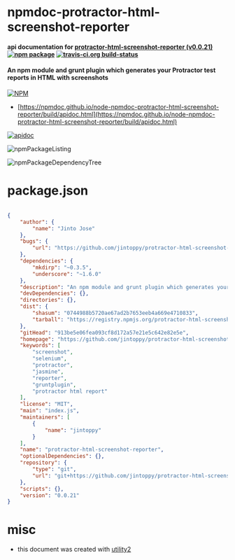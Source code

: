 # npmdoc-protractor-html-screenshot-reporter

#### api documentation for  [protractor-html-screenshot-reporter (v0.0.21)](https://github.com/jintoppy/protractor-html-screenshot-reporter)  [![npm package](https://img.shields.io/npm/v/npmdoc-protractor-html-screenshot-reporter.svg?style=flat-square)](https://www.npmjs.org/package/npmdoc-protractor-html-screenshot-reporter) [![travis-ci.org build-status](https://api.travis-ci.org/npmdoc/node-npmdoc-protractor-html-screenshot-reporter.svg)](https://travis-ci.org/npmdoc/node-npmdoc-protractor-html-screenshot-reporter)

#### An npm module and grunt plugin which generates your Protractor test reports in HTML with screenshots

[![NPM](https://nodei.co/npm/protractor-html-screenshot-reporter.png?downloads=true&downloadRank=true&stars=true)](https://www.npmjs.com/package/protractor-html-screenshot-reporter)

- [https://npmdoc.github.io/node-npmdoc-protractor-html-screenshot-reporter/build/apidoc.html](https://npmdoc.github.io/node-npmdoc-protractor-html-screenshot-reporter/build/apidoc.html)

[![apidoc](https://npmdoc.github.io/node-npmdoc-protractor-html-screenshot-reporter/build/screenCapture.buildCi.browser.%252Ftmp%252Fbuild%252Fapidoc.html.png)](https://npmdoc.github.io/node-npmdoc-protractor-html-screenshot-reporter/build/apidoc.html)

![npmPackageListing](https://npmdoc.github.io/node-npmdoc-protractor-html-screenshot-reporter/build/screenCapture.npmPackageListing.svg)

![npmPackageDependencyTree](https://npmdoc.github.io/node-npmdoc-protractor-html-screenshot-reporter/build/screenCapture.npmPackageDependencyTree.svg)



# package.json

```json

{
    "author": {
        "name": "Jinto Jose"
    },
    "bugs": {
        "url": "https://github.com/jintoppy/protractor-html-screenshot-reporter/issues"
    },
    "dependencies": {
        "mkdirp": "~0.3.5",
        "underscore": "~1.6.0"
    },
    "description": "An npm module and grunt plugin which generates your Protractor test reports in HTML with screenshots",
    "devDependencies": {},
    "directories": {},
    "dist": {
        "shasum": "0744988b5720ae67ad2b7653eeb4a669e4710833",
        "tarball": "https://registry.npmjs.org/protractor-html-screenshot-reporter/-/protractor-html-screenshot-reporter-0.0.21.tgz"
    },
    "gitHead": "913be5e06fea093cf8d172a57e21e5c642e82e5e",
    "homepage": "https://github.com/jintoppy/protractor-html-screenshot-reporter",
    "keywords": [
        "screenshot",
        "selenium",
        "protractor",
        "jasmine",
        "reporter",
        "gruntplugin",
        "protractor html report"
    ],
    "license": "MIT",
    "main": "index.js",
    "maintainers": [
        {
            "name": "jintoppy"
        }
    ],
    "name": "protractor-html-screenshot-reporter",
    "optionalDependencies": {},
    "repository": {
        "type": "git",
        "url": "git+https://github.com/jintoppy/protractor-html-screenshot-reporter.git"
    },
    "scripts": {},
    "version": "0.0.21"
}
```



# misc
- this document was created with [utility2](https://github.com/kaizhu256/node-utility2)
